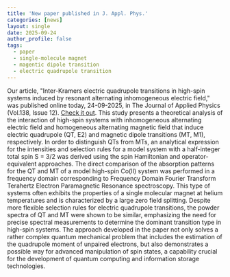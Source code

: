 ```yaml
---
title: 'New paper published in J. Appl. Phys.'
categories: [news]
layout: single
date: 2025-09-24
author_profile: false
tags:
  - paper
  - single-molecule magnet
  - magentic dipole transition
  - electric quadrupole transition
---
```


Our article, "Inter-Kramers electric quadrupole transitions in high-spin systems induced by resonant alternating inhomogeneous electric field," was published online today, 24-09-2025, in The Journal of Applied Physics (Vol.138, Issue 12). <a href="https://doi.org/10.1063/5.0293954">Check it out</a>.
This study presents a theoretical analysis of the interaction of high-spin systems with inhomogeneous alternating electric field and homogeneous alternating magnetic field that induce electric quadrupole (QT, E2) and magnetic dipole transitions (MT, M1), respectively. In order to distinguish QTs from MTs, an analytical expression for the intensities and selection rules for a model system with a half-integer total spin S = 3/2 was derived using the spin Hamiltonian and operator-equivalent approaches. The direct comparison of the absorption patterns for the QT and MT of a model high-spin Co(II) system was performed in a frequency domain corresponding to Frequency Domain Fourier Transform Terahertz Electron Paramagnetic Resonance spectroscopy. This type of systems often exhibits the properties of a single molecular magnet at helium temperatures and is characterized by a large zero field splitting. Despite more flexible selection rules for electric quadrupole transitions, the powder spectra of QT and MT were shown to be similar, emphasizing the need for precise spectral measurements to determine the dominant transition type in high-spin systems. The approach developed in the paper not only solves a rather complex quantum mechanical problem that includes the estimation of the quadrupole moment of unpaired electrons, but also demonstrates a possible way for advanced manipulation of spin states, a capability crucial for the development of quantum computing and information storage technologies.